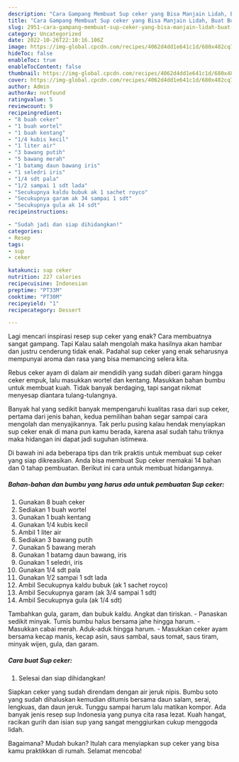 ```yaml
---
description: "Cara Gampang Membuat Sup ceker yang Bisa Manjain Lidah, Buat Buka Puasa Enak Banget"
title: "Cara Gampang Membuat Sup ceker yang Bisa Manjain Lidah, Buat Buka Puasa Enak Banget"
slug: 2951-cara-gampang-membuat-sup-ceker-yang-bisa-manjain-lidah-buat-buka-puasa-enak-banget
category: Uncategorized
date: 2022-10-26T22:10:16.106Z
image: https://img-global.cpcdn.com/recipes/4062d4dd1e641c1d/680x482cq70/sup-ceker-foto-resep-utama.jpg
hideToc: false
enableToc: true
enableTocContent: false
thumbnail: https://img-global.cpcdn.com/recipes/4062d4dd1e641c1d/680x482cq70/sup-ceker-foto-resep-utama.jpg
cover: https://img-global.cpcdn.com/recipes/4062d4dd1e641c1d/680x482cq70/sup-ceker-foto-resep-utama.jpg
author: Admin
authorAv: notfound
ratingvalue: 5
reviewcount: 9
recipeingredient:
- "8 buah ceker"
- "1 buah wortel"
- "1 buah kentang"
- "1/4 kubis kecil"
- "1 liter air"
- "3 bawang putih"
- "5 bawang merah"
- "1 batamg daun bawang iris"
- "1 seledri iris"
- "1/4 sdt pala"
- "1/2 sampai 1 sdt lada"
- "Secukupnya kaldu bubuk ak 1 sachet royco"
- "Secukupnya garam ak 34 sampai 1 sdt"
- "Secukupnya gula ak 14 sdt"
recipeinstructions:

- "Sudah jadi dan siap dihidangkan!"
categories:
- Resep
tags:
- sup
- ceker

katakunci: sup ceker 
nutrition: 227 calories
recipecuisine: Indonesian
preptime: "PT33M"
cooktime: "PT30M"
recipeyield: "1"
recipecategory: Dessert

---
```



Lagi mencari inspirasi resep sup ceker yang enak? Cara membuatnya sangat gampang. Tapi Kalau salah mengolah maka hasilnya akan hambar dan justru cenderung tidak enak. Padahal sup ceker yang enak seharusnya mempunyai aroma dan rasa yang bisa memancing selera kita.


Rebus ceker ayam di dalam air mendidih yang sudah diberi garam hingga ceker empuk, lalu masukkan wortel dan kentang. Masukkan bahan bumbu untuk membuat kuah. Tidak banyak berdaging, tapi sangat nikmat menyesap diantara tulang-tulangnya.

Banyak hal yang sedikit banyak mempengaruhi kualitas rasa dari sup ceker, pertama dari jenis bahan, kedua pemilihan bahan segar sampai cara mengolah dan menyajikannya. Tak perlu pusing kalau hendak menyiapkan sup ceker enak di mana pun kamu berada, karena asal sudah tahu triknya maka hidangan ini dapat jadi suguhan istimewa.


Di bawah ini ada beberapa tips dan trik praktis untuk membuat sup ceker yang siap dikreasikan. Anda bisa membuat Sup ceker memakai 14 bahan dan 0 tahap pembuatan. Berikut ini cara untuk membuat hidangannya.

<!--inarticleads1-->

##### Bahan-bahan dan bumbu yang harus ada untuk pembuatan Sup ceker:

1. Gunakan 8 buah ceker
1. Sediakan 1 buah wortel
1. Gunakan 1 buah kentang
1. Gunakan 1/4 kubis kecil
1. Ambil 1 liter air
1. Sediakan 3 bawang putih
1. Gunakan 5 bawang merah
1. Gunakan 1 batamg daun bawang, iris
1. Gunakan 1 seledri, iris
1. Gunakan 1/4 sdt pala
1. Gunakan 1/2 sampai 1 sdt lada
1. Ambil Secukupnya kaldu bubuk (ak 1 sachet royco)
1. Ambil Secukupnya garam (ak 3/4 sampai 1 sdt)
1. Ambil Secukupnya gula (ak 1/4 sdt)


Tambahkan gula, garam, dan bubuk kaldu. Angkat dan tiriskan. - Panaskan sedikit minyak. Tumis bumbu halus bersama jahe hingga harum. - Masukkan cabai merah. Aduk-aduk hingga harum. - Masukkan ceker ayam bersama kecap manis, kecap asin, saus sambal, saus tomat, saus tiram, minyak wijen, gula, dan garam. 

<!--inarticleads2-->

##### Cara buat Sup ceker:


1. Selesai dan siap dihidangkan!

Siapkan ceker yang sudah direndam dengan air jeruk nipis. Bumbu soto yang sudah dihaluskan kemudian ditumis bersama daun salam, serai, lengkuas, dan daun jeruk. Tunggu sampai harum lalu matikan kompor. Ada banyak jenis resep sup Indonesia yang punya cita rasa lezat. Kuah hangat, racikan gurih dan isian sup yang sangat menggiurkan cukup menggoda lidah. 

Bagaimana? Mudah bukan? Itulah cara menyiapkan sup ceker yang bisa kamu praktikkan di rumah. Selamat mencoba!
